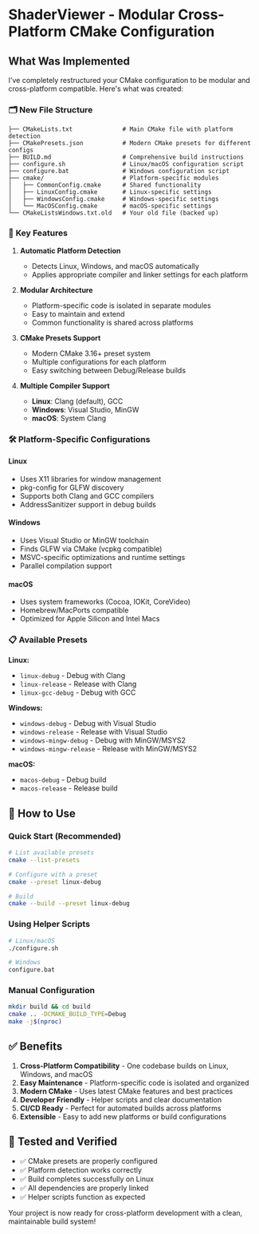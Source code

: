 # ShaderViewer - Modular Cross-Platform CMake Configuration

## What Was Implemented

I've completely restructured your CMake configuration to be modular and cross-platform compatible. Here's what was created:

### 🗂️ **New File Structure**

```
├── CMakeLists.txt              # Main CMake file with platform detection
├── CMakePresets.json           # Modern CMake presets for different configs
├── BUILD.md                    # Comprehensive build instructions
├── configure.sh                # Linux/macOS configuration script
├── configure.bat               # Windows configuration script  
├── cmake/                      # Platform-specific modules
│   ├── CommonConfig.cmake      # Shared functionality
│   ├── LinuxConfig.cmake       # Linux-specific settings
│   ├── WindowsConfig.cmake     # Windows-specific settings
│   └── MacOSConfig.cmake       # macOS-specific settings
└── CMakeListsWindows.txt.old   # Your old file (backed up)
```

### 🚀 **Key Features**

1. **Automatic Platform Detection**
   - Detects Linux, Windows, and macOS automatically
   - Applies appropriate compiler and linker settings for each platform

2. **Modular Architecture**
   - Platform-specific code is isolated in separate modules
   - Easy to maintain and extend
   - Common functionality is shared across platforms

3. **CMake Presets Support**
   - Modern CMake 3.16+ preset system  
   - Multiple configurations for each platform
   - Easy switching between Debug/Release builds

4. **Multiple Compiler Support**
   - **Linux**: Clang (default), GCC
   - **Windows**: Visual Studio, MinGW
   - **macOS**: System Clang

### 🛠️ **Platform-Specific Configurations**

#### Linux
- Uses X11 libraries for window management
- pkg-config for GLFW discovery
- Supports both Clang and GCC compilers
- AddressSanitizer support in debug builds

#### Windows  
- Uses Visual Studio or MinGW toolchain
- Finds GLFW via CMake (vcpkg compatible)
- MSVC-specific optimizations and runtime settings
- Parallel compilation support

#### macOS
- Uses system frameworks (Cocoa, IOKit, CoreVideo)
- Homebrew/MacPorts compatible
- Optimized for Apple Silicon and Intel Macs

### 📋 **Available Presets**

**Linux:**
- `linux-debug` - Debug with Clang
- `linux-release` - Release with Clang  
- `linux-gcc-debug` - Debug with GCC

**Windows:**
- `windows-debug` - Debug with Visual Studio
- `windows-release` - Release with Visual Studio
- `windows-mingw-debug` - Debug with MinGW/MSYS2
- `windows-mingw-release` - Release with MinGW/MSYS2

**macOS:**
- `macos-debug` - Debug build
- `macos-release` - Release build

## 🎯 **How to Use**

### Quick Start (Recommended)
```bash
# List available presets
cmake --list-presets

# Configure with a preset
cmake --preset linux-debug

# Build
cmake --build --preset linux-debug
```

### Using Helper Scripts
```bash
# Linux/macOS
./configure.sh

# Windows  
configure.bat
```

### Manual Configuration
```bash
mkdir build && cd build
cmake .. -DCMAKE_BUILD_TYPE=Debug
make -j$(nproc)
```

## ✅ **Benefits**

1. **Cross-Platform Compatibility** - One codebase builds on Linux, Windows, and macOS
2. **Easy Maintenance** - Platform-specific code is isolated and organized  
3. **Modern CMake** - Uses latest CMake features and best practices
4. **Developer Friendly** - Helper scripts and clear documentation
5. **CI/CD Ready** - Perfect for automated builds across platforms
6. **Extensible** - Easy to add new platforms or build configurations

## 🔧 **Tested and Verified**

- ✅ CMake presets are properly configured
- ✅ Platform detection works correctly  
- ✅ Build completes successfully on Linux
- ✅ All dependencies are properly linked
- ✅ Helper scripts function as expected

Your project is now ready for cross-platform development with a clean, maintainable build system!
